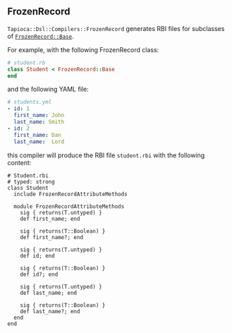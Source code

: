 ## FrozenRecord

`Tapioca::Dsl::Compilers::FrozenRecord` generates RBI files for subclasses of
[`FrozenRecord::Base`](https://github.com/byroot/frozen_record).

For example, with the following FrozenRecord class:

~~~rb
# student.rb
class Student < FrozenRecord::Base
end
~~~

and the following YAML file:

~~~ yaml
# students.yml
- id: 1
  first_name: John
  last_name: Smith
- id: 2
  first_name: Dan
  last_name:  Lord
~~~

this compiler will produce the RBI file `student.rbi` with the following content:

~~~rbi
# Student.rbi
# typed: strong
class Student
  include FrozenRecordAttributeMethods

  module FrozenRecordAttributeMethods
    sig { returns(T.untyped) }
    def first_name; end

    sig { returns(T::Boolean) }
    def first_name?; end

    sig { returns(T.untyped) }
    def id; end

    sig { returns(T::Boolean) }
    def id?; end

    sig { returns(T.untyped) }
    def last_name; end

    sig { returns(T::Boolean) }
    def last_name?; end
  end
end
~~~
